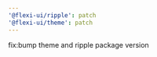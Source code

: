 ```yaml
---
'@flexi-ui/ripple': patch
'@flexi-ui/theme': patch
---
```


fix:bump theme and ripple package version
